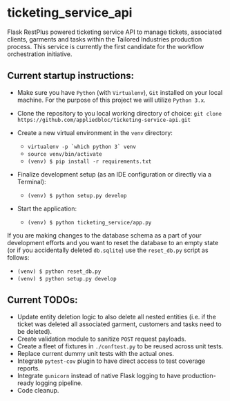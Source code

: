 ticketing_service_api
=============

Flask RestPlus powered ticketing service API to manage tickets, associated clients, garments and tasks within the Tailored Industries production process. This service is currently the first candidate for the workflow orchestration initiative.  

## Current startup instructions:
* Make sure you have ```Python``` (with ```Virtualenv```), ```Git``` installed on your local machine. For the purpose of this project we will utilize ```Python 3.x```.
* Clone the repository to you local working directory of choice:
```git clone https://github.com/appliedbloc/ticketing-service-api.git```
* Create a new virtual environment in the ```venv``` directory: 
    * ```virtualenv -p `which python 3` venv```
    * ```source venv/bin/activate```
    * ```(venv) $ pip install -r requirements.txt```

* Finalize development setup (as an IDE configuration or directly via a Terminal): 
    * ```(venv) $ python setup.py develop```

* Start the application: 
    * ```(venv) $ python ticketing_service/app.py```
    
    
If you are making changes to the database schema as a part of your development efforts and you want to reset the database to an empty state (or if you accidentally deleted ```db.sqlite```) use the ```reset_db.py``` script as follows:
* ```(venv) $ python reset_db.py```
* ```(venv) $ python setup.py develop```

## Current TODOs:
* Update entity deletion logic to also delete all nested entities (i.e. if the ticket was deleted all associated garment, customers and tasks need to be deleted). 
* Create validation module to sanitize ```POST``` request payloads.
* Create a fleet of fixtures in ```./conftest.py``` to be reused across unit tests.
* Replace current dummy unit tests with the actual ones.
* Integrate ```pytest-cov``` plugin to have direct access to test coverage reports.
* Integrate ```gunicorn``` instead of native Flask logging to have production-ready logging pipeline.
* Code cleanup.



